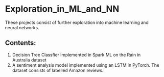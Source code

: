 # Exploration_in_ML_and_NN
These projects consist of further exploration into machine learning and neural networks.

## Contents:
1. Decision Tree Classfier implemented in Spark ML on the Rain in Australia dataset
2. A sentiment analysis model implemented using an LSTM in PyTorch. The dataset consists of labelled Amazon reviews.

